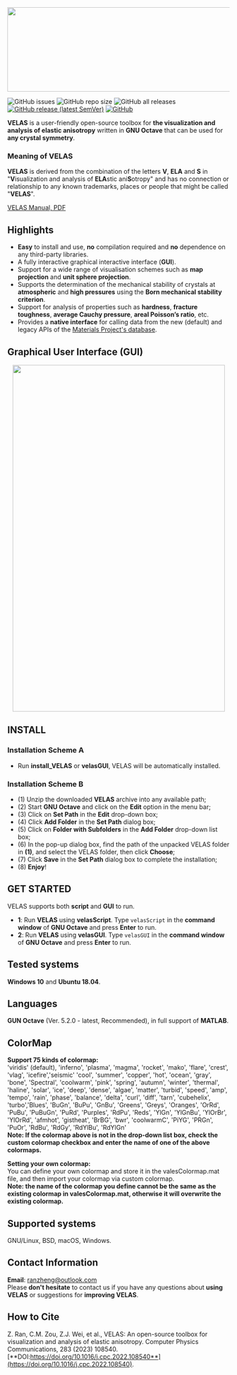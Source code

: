 
<div align=center><img src="https://github.com/ranzhengcode/VELAS/blob/main/doc/VELAS_Logo.png" width="561" height="191"></img></div>

![GitHub issues](https://img.shields.io/github/issues/ranzhengcode/VELAS?logo=github)
![GitHub repo size](https://img.shields.io/github/repo-size/ranzhengcode/VELAS?logo=github)
![GitHub all releases](https://img.shields.io/github/downloads/ranzhengcode/VELAS/total?logo=github)
[![GitHub release (latest SemVer)](https://img.shields.io/github/v/release/ranzhengcode/VELAS?logo=Github)](https://github.com/ranzhengcode/VELAS/releases/tag/velas-1.0.0)
[![GitHub](https://img.shields.io/github/license/ranzhengcode/VELAS?logo=GitHub)](https://github.com/ranzhengcode/VELAS/blob/main/LICENSE.md)  

**VELAS** is a user-friendly open-source toolbox for **the visualization and analysis of elastic anisotropy** written in **GNU Octave** that can be used for **any crystal symmetry**. 

### Meaning of VELAS
**VELAS** is derived from the combination of the letters **V**, **ELA** and **S** in "**V**isualization and analysis of **ELA**stic ani**S**otropy" and has no connection or relationship to any known trademarks, places or people that might be called "**VELAS**". 

[VELAS Manual, PDF](https://github.com/ranzhengcode/VELAS/blob/main/doc/VELAS%20Manual.pdf)

## Highlights
- **Easy** to install and use, **no** compilation required and **no** dependence on any third-party libraries.
- A fully interactive graphical interactive interface (**GUI**).
- Support for a wide range of visualisation schemes such as **map projection** and **unit sphere projection**.
- Supports the determination of the mechanical stability of crystals at **atmospheric** and **high pressures** using the **Born mechanical stability criterion**.
- Support for analysis of properties such as **hardness**, **fracture toughness**, **average Cauchy pressure**, **areal Poisson’s ratio**, etc.
- Provides a **native interface** for calling data from the new (default) and legacy APIs of the [Materials Project's database](https://next-gen.materialsproject.org/).

## Graphical User Interface (GUI)
<div align=center><img src="https://github.com/ranzhengcode/VELAS/blob/main/doc/VELAS_GUI.png" width="481" height="785"></img></div>

## INSTALL  
### Installation Scheme A
- Run **install_VELAS** or **velasGUI**, VELAS will be automatically installed.
### Installation Scheme B
- (1) Unzip the downloaded **VELAS** archive into any available path;  
- (2) Start **GNU Octave** and click on the **Edit** option in the menu bar;  
- (3) Click on **Set Path** in the **Edit** drop-down box;  
- (4) Click **Add Folder** in the **Set Path** dialog box;  
- (5) Click on **Folder with Subfolders** in the **Add Folder** drop-down list box;  
- (6) In the pop-up dialog box, find the path of the unpacked VELAS folder in **(1)**, and select the VELAS folder, then click **Choose**;  
- (7) Click **Save** in the **Set Path** dialog box to complete the installation;
- (8) **Enjoy**!

## GET STARTED
VELAS supports both **script** and **GUI** to run.  
- **1**: Run **VELAS** using **velasScript**.  Type `velasScript` in the **command window** of **GNU Octave** and press **Enter** to run.
- **2**: Run **VELAS** using **velasGUI**.  Type `velasGUI` in the **command window** of **GNU Octave** and press **Enter** to run.

## Tested systems
**Windows 10** and **Ubuntu 18.04**.

## Languages
**GUN Octave** (Ver. 5.2.0 - latest, Recommended), in full support of **MATLAB**.

## ColorMap
**Support 75 kinds of colormap:**  
'viridis' (default), 'inferno', 'plasma', 'magma', 'rocket', 'mako', 'flare', 'crest', 'vlag', 'icefire','seismic'
'cool', 'summer', 'copper', 'hot', 'ocean', 'gray', 'bone', 'Spectral', 'coolwarm', 'pink', 'spring', 'autumn',
'winter', 'thermal', 'haline', 'solar', 'ice', 'deep', 'dense', 'algae', 'matter', 'turbid', 'speed', 'amp', 
'tempo', 'rain', 'phase', 'balance', 'delta', 'curl', 'diff', 'tarn', 'cubehelix', 'turbo','Blues', 'BuGn', 
'BuPu', 'GnBu', 'Greens', 'Greys', 'Oranges', 'OrRd', 'PuBu', 'PuBuGn', 'PuRd', 'Purples', 'RdPu', 'Reds', 
'YlGn', 'YlGnBu', 'YlOrBr', 'YlOrRd', 'afmhot', 'gistheat', 'BrBG', 'bwr', 'coolwarmC', 'PiYG', 'PRGn', 
'PuOr', 'RdBu', 'RdGy', 'RdYlBu', 'RdYlGn'  
**Note: If the colormap above is not in the drop-down list box, check the custom colormap checkbox and enter the name of one of the above colormaps.** 

**Setting your own colormap:**  
You can define your own colormap and store it in the valesColormap.mat file, and then import your colormap via custom colormap.  
**Note: the name of the colormap you define cannot be the same as the existing colormap in valesColormap.mat, otherwise it will overwrite the existing colormap.** 

## Supported systems
GNU/Linux, BSD, macOS, Windows.

## Contact Information
**Email**: ranzheng@outlook.com  
Please **don't hesitate** to contact us if you have any questions about **using VELAS** or suggestions for **improving VELAS**.

## How to Cite
Z. Ran, C.M. Zou, Z.J. Wei, et al., VELAS: An open-source toolbox for visualization and analysis of elastic anisotropy. Computer Physics Communications, 283 (2023) 108540.  
[**DOI:https://doi.org/10.1016/j.cpc.2022.108540**](https://doi.org/10.1016/j.cpc.2022.108540).  
